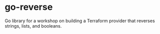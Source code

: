 # go-reverse
Go library for a workshop on building a Terraform provider that reverses strings, lists, and booleans.
